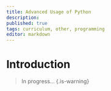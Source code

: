 ```yaml
---
title: Advanced Usage of Python
description: 
published: true
tags: curriculum, other, programming
editor: markdown
---
```


# Introduction

>In progress...
{.is-warning}